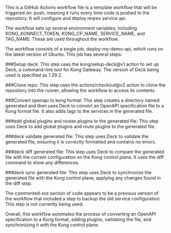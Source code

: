 This is a GitHub Actions workflow file is a template workflow that will be triggered on: push, meaning it runs every time code is pushed to the repository. It will configure and deploy reqres service api.

The workflow sets up several environment variables, including KONG_KONNECT_TOKEN, KONG_CP_NAME, SERVICE_NAME, and TAG_NAME. These are used throughout the workflow.

The workflow consists of a single job, deploy-my-demo-api, which runs on the latest version of Ubuntu. This job has several steps:

###Setup deck: 
This step uses the kong/setup-deck@v1 action to set up Deck, a command-line tool for Kong Gateway. The version of Deck being used is specified as 1.29.2.

###Clone repo: 
This step uses the actions/checkout@v2 action to clone the repository into the runner, allowing the workflow to access its contents.

###Convert openapi to kong format: 
This step creates a directory named generated and then uses Deck to convert an OpenAPI specification file to a Kong format file. It also adds tags to the services in the generated file.

###add global plugins and routes plugins to the generated file: 
This step uses Deck to add global plugins and route plugins to the generated file.

###deck validate generated file: 
This step uses Deck to validate the generated file, ensuring it is correctly formatted and contains no errors.

###deck diff generated file: 
This step uses Deck to compare the generated file with the current configuration on the Kong control plane. It uses the diff command to show any differences.

###deck sync generated file: 
This step uses Deck to synchronize the generated file with the Kong control plane, applying any changes found in the diff step.

The commented-out section of code appears to be a previous version of the workflow that included a step to backup the old service configuration. This step is not currently being used.

Overall, this workflow automates the process of converting an OpenAPI specification to a Kong format, adding plugins, validating the file, and synchronizing it with the Kong control plane.
